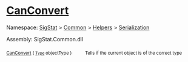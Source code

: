 # [CanConvert](./RectangleFConverter-100664058.md)

Namespace: [SigStat]() > [Common](./../../../README.md) > [Helpers](./../../README.md) > [Serialization](./../README.md)

Assembly: SigStat.Common.dll

<sub>[CanConvert](./RectangleFConverter-100664058.md) ( [`Type`](https://docs.microsoft.com/en-us/dotnet/api/System.Type) objectType )</sub>&nbsp;&nbsp;&nbsp;&nbsp;&nbsp;&nbsp;&nbsp;&nbsp;&nbsp;<sub>Tells if the current object is of the correct type</sub>
